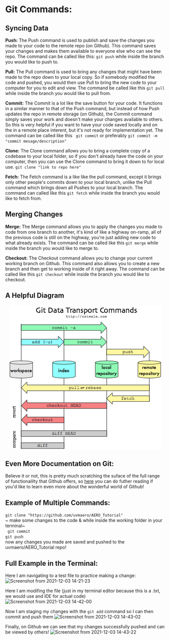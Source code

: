 # Git Commands:

## Syncing Data

**Push:**
The Push command is used to publish and save the changes you made to your code to the remote repo (on Github). This command saves your changes and makes them available to everyone else who can see the repo. The command can be called like this: ```git push``` while inside the branch you would like to push to. <br />

**Pull:**
The Pull command is used to bring any changes that might have been made to the repo down to your local copy. So if somebody modified the code and pushed, you would then use Pull to bring the new code to your computer for you to edit and view. The command be called like this ```git pull``` while inside the branch you would like to pull from. <br />

**Commit:**
The Commit is a lot like the save button for your code. It functions in a similar manner to that of the Push command, but instead of how Push updates the repo in remote storage (on Github), the Commit command simply saves your work and doesn't make your changes available to others. So this is very helpful if you want to have your code saved locally and on the in a remote place interent, but it's not ready for implementation yet. The command can be called like this ``` git commit``` or preferably ```git commit -m "commit mesage/description"```<br />

**Clone:**
The Clone command allows you to bring a complete copy of a codebase to your local folder, so if you don't already have the code on your computer, then you can use the Clone command to bring it down to for local use. ```git clone "link to repo here"```<br />

**Fetch:**
The Fetch command is a like like the pull command, except it brings only other people's commits down to your local branch, unlike the Pull command which brings down all Pushes to your local branch. The command can called like this ```git fetch``` while inside the branch you would like to fetch from. <br />

## Merging Changes

**Merge:**
The Merge command allows you to apply the changes you made to code from one branch to another, it's kind of like a highway on-ramp, all of the previous code is still on the highway, you're just adding new code to what already exists. The command can be called like this ```git merge``` while inside the branch you would like to merge to. <br />

**Checkout:**
The Checkout command allows you to change your current working branch on Github. This command also allows you to create a new branch and then get to working inside of it right away. The command can be called like this ```git checkout``` while inside the branch you would like to checkout.<br />


## A Helpful Diagram
<p align="center">
  <img src="https://github.com/uvmaero/AERO_Tutorial/blob/main/git-commands.png" />
</p>

## Even More Documentation on Git:
Believe it or not, this is pretty much scratching the suface of the full range of functionalilty that Github offers, so [here](https://docs.github.com/en) you can do futher reading if you'd like to learn even more about the wonderful world of Github!


## Example of Multiple Commands:
```git clone "https://github.com/uvmaero/AERO_Tutorial"``` <br />
~ make some changes to the code  & while inside the working folder in your terminal~ <br />
``` git commit``` <br />
```git push```<br />
now any changes you made are saved and pushed to the uvmaero/AERO_Tutorial repo!<br />

## Full Example in the Terminal:
Here I am navigating to a test file to practice making a change:
![Screenshot from 2021-12-03 14-21-23](https://user-images.githubusercontent.com/38026244/144663758-0a2748cf-8b6e-4a23-8316-86fe453f7af0.png)
<br />

Here I am modifing the file (just in my terminal editor because this is a .txt, we would use and IDE for actual code)
![Screenshot from 2021-12-03 14-42-00](https://user-images.githubusercontent.com/38026244/144663878-1b54b370-c8b1-4216-bc96-182d0f884988.png)
<br />

Now I am staging my changes with the ```git add``` command so I can then commit and push them
![Screenshot from 2021-12-03 14-43-02](https://user-images.githubusercontent.com/38026244/144663977-009cce65-9cc8-48bf-bf93-284e147d05a6.png)
<br />

Finally, on Github we can see that my changes successfully pushed and can be viewed by others!
![Screenshot from 2021-12-03 14-43-22](https://user-images.githubusercontent.com/38026244/144664085-3df23eac-baf3-4d4f-aa9d-cc38cfd1e1b1.png)




